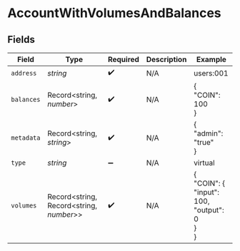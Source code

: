 # AccountWithVolumesAndBalances


## Fields

| Field                                     | Type                                      | Required                                  | Description                               | Example                                   |
| ----------------------------------------- | ----------------------------------------- | ----------------------------------------- | ----------------------------------------- | ----------------------------------------- |
| `address`                                 | *string*                                  | :heavy_check_mark:                        | N/A                                       | users:001                                 |
| `balances`                                | Record<string, *number*>                  | :heavy_check_mark:                        | N/A                                       | {<br/>"COIN": 100<br/>}                   |
| `metadata`                                | Record<string, *string*>                  | :heavy_check_mark:                        | N/A                                       | {<br/>"admin": "true"<br/>}               |
| `type`                                    | *string*                                  | :heavy_minus_sign:                        | N/A                                       | virtual                                   |
| `volumes`                                 | Record<string, Record<string, *number*>>  | :heavy_check_mark:                        | N/A                                       | {<br/>"COIN": {<br/>"input": 100,<br/>"output": 0<br/>}<br/>} |